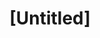 ---
pid: MX86
title: "[Untitled]"
location_transcription: Park @ Lancaster + Girard
zipcode: '19104'
outside_phl: 
neighborhood: University City,Belmont,Parkside,Powelton Village
age: '59'
age_range: 50-59
instagram: 
image_file_name: MX_86.jpg
proposal_transcription: Statues of the Clintons + the Obamas
topic: Figure,Politics
topic_summary: 0, 0
type: Sculpture Statue
keywords_other: obama, clinton
credit: Kag
image_labels: 
twitter: 
facebook: 
permalink: "/monuments/mx86/"
layout: item-page
---